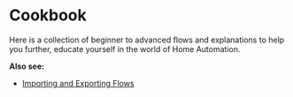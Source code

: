 # Cookbook

Here is a collection of beginner to advanced flows and explanations to help you
further, educate yourself in the world of Home Automation.

**Also see:**

- [Importing and Exporting Flows](https://nodered.org/docs/user-guide/editor/workspace/import-export)
